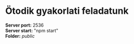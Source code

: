 # Ötodik gyakorlati feladatunk
 **Server port:** 2536<br>
 **Server start:** "npm start"<br>
 **Folder:** *public*
